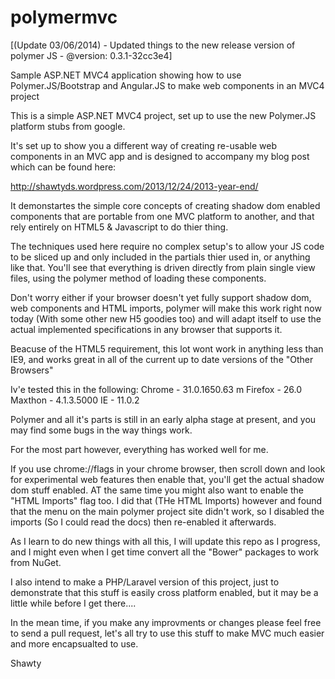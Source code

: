 polymermvc
==========

[(Update 03/06/2014) - Updated things to the new release version of polymer JS - @version: 0.3.1-32cc3e4]

Sample ASP.NET MVC4 application showing how to use Polymer.JS/Bootstrap and Angular.JS to make web components in an MVC4 project

This is a simple ASP.NET MVC4 project, set up to use the new Polymer.JS platform stubs from google.

It's set up to show you a different way of creating re-usable web components in an MVC app and is designed to
accompany my blog post which can be found here:

http://shawtyds.wordpress.com/2013/12/24/2013-year-end/

It demonstartes the simple core concepts of creating shadow dom enabled components that are portable from
one MVC platform to another, and that rely entirely on HTML5 & Javascript to do thier thing.

The techniques used here require no complex setup's to allow your JS code to be sliced up and only included
in the partials thier used in, or anything like that.  You'll see that everything is driven directly from plain
single view files, using the polymer method of loading these components.

Don't worry either if your browser doesn't yet fully support shadow dom, web components and HTML imports, polymer
will make this work right now today (With some other new H5 goodies too) and will adapt itself to use the actual
implemented specifications in any browser that supports it.

Beacuse of the HTML5 requirement, this lot wont work in anything less than IE9, and works great in all of the
current up to date versions of the "Other Browsers"

Iv'e tested this in the following:
Chrome - 31.0.1650.63 m
Firefox - 26.0
Maxthon - 4.1.3.5000
IE - 11.0.2

Polymer and all it's parts is still in an early alpha stage at present, and you may find some bugs in the way
things work.

For the most part however, everything has worked well for me.

If you use chrome://flags in your chrome browser, then scroll down and look for experimental web features
then enable that, you'll get the actual shadow dom stuff enabled.  AT the same time you might also want
to enable the "HTML Imports" flag too.  I did that (THe HTML Imports) however and found that the menu on the main
polymer project site didn't work, so I disabled the imports (So I could read the docs) then re-enabled it
afterwards.

As I learn to do new things with all this, I will update this repo as I progress, and I might even when I get time
convert all the "Bower" packages to work from NuGet.

I also intend to make a PHP/Laravel version of this project, just to demonstrate that this stuff is easily cross
platform enabled, but it may be a little while before I get there....

In the mean time, if you make any improvments or changes please feel free to send a pull request, let's all
try to use this stuff to make MVC much easier and more encapsualted to use.

Shawty
